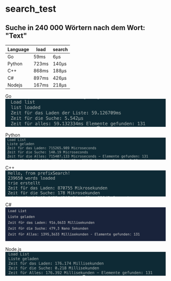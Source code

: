 # search_test

## Suche in 240 000 Wörtern nach dem Wort: "Text"

|Language|load|search|
|---|---|---|
|Go|59ms|6µs|
|Python|723ms|140µs|
|C++|868ms|188µs|
|C#|897ms|426µs|
|Nodejs|167ms|218µs|

Go
![alt text](image-2.png)

Python
![alt text](image-3.png)

C++
![alt text](image-5.png)

C#
![alt text](image-4.png)

Node.js
![alt text](image-6.png)
